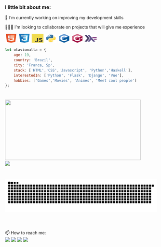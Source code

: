 <div style="display: inline_block">
<h3>I little bit about me:</h3>

<p align="left">
    🔭 I’m currently working on improving my development skills
</p>
<p align="left">
    🙋🏻‍♂️ I’m looking to collaborate on projects that will give me experience
</p></div>
<div style="display: inline-block">
 <img align="center" alt="Panda-HTML" height="30" width="40" src="https://raw.githubusercontent.com/devicons/devicon/master/icons/html5/html5-original.svg">
 <img align="center" alt="Panda-CSS" height="30" width="40" src="https://raw.githubusercontent.com/devicons/devicon/master/icons/css3/css3-original.svg">
 <img align="center" alt="Panda-JS" height="30" width="40" src="https://raw.githubusercontent.com/devicons/devicon/master/icons/javascript/javascript-original.svg">
 <img align="center" alt="Panda-Python" height="30" width="40" src="https://raw.githubusercontent.com/devicons/devicon/7a4ca8aa871d6dca81691e018d31eed89cb70a76/icons/python/python-original.svg">
    <img align="center" alt="Panda-C" height="30" width="40" src="https://raw.githubusercontent.com/devicons/devicon/7a4ca8aa871d6dca81691e018d31eed89cb70a76/icons/c/c-original.svg">
    <img align="center" alt="Panda-Cpp" height="30" width="40" src="https://raw.githubusercontent.com/devicons/devicon/7a4ca8aa871d6dca81691e018d31eed89cb70a76/icons/cplusplus/cplusplus-original.svg">
<img align="center" alt="Panda-Haskell" height="30" width="40" src="https://raw.githubusercontent.com/devicons/devicon/7a4ca8aa871d6dca81691e018d31eed89cb70a76/icons/haskell/haskell-original.svg">
</div></br>

```javascript
let otaviomalta = {
    age: 19,
    country: 'Brazil',
    city: 'Franca, Sp',
    stack: ['HTML','CSS','Javascript', 'Python','Haskell'],
    interestedIn: ['Python', 'Flask', 'Django', 'Vue'],
    hobbies: ['Games','Movies', 'Animes', 'Meet cool people']
};
```

#

 <div style="display: inline-block">
 <img width="450em" height="200em" align="left" src="https://github-readme-stats.vercel.app/api?username=OtavioMalta&show_icons=true&t&theme=react"></div></br>
  <img width="320em" src="https://github-readme-stats.vercel.app/api/top-langs/?username=OtavioMalta&layout=compact&langs_count=20&title_icons=true&t&theme=react"></a
 <br/>
 
 #
 
 ![Snake animation](https://github.com/OtavioMalta/OtavioMalta/blob/output/github-contribution-grid-snake.svg)
 
 #
 
<div> <br/>📫 How to reach me: <br/> 
<a href = "mailto: otaviomalta159@gmail.com"><img src="https://img.shields.io/badge/-Gmail-%23EA4335?style=for-the-badge&logo=gmail&logoColor=white"></a>
<a href="https://twitter.com/taveska" target="_blank"><img src="https://img.shields.io/badge/-Twitter-%231DA1F2?style=for-the-badge&logo=twitter&logoColor=white"></a>
<a href="https://www.instagram.com/otaviomalta/" target="_blank"><img src="https://img.shields.io/badge/-Instagram-%23E4405F?style=for-the-badge&logo=instagram&logoColor=white"></a>
<a href="https://www.linkedin.com/in/otavio-malta-2b1754118/" target="_blank"><img src="https://img.shields.io/badge/-LinkedIn-%230077B5?style=for-the-badge&logo=linkedin&logoColor=white"></a></div>


